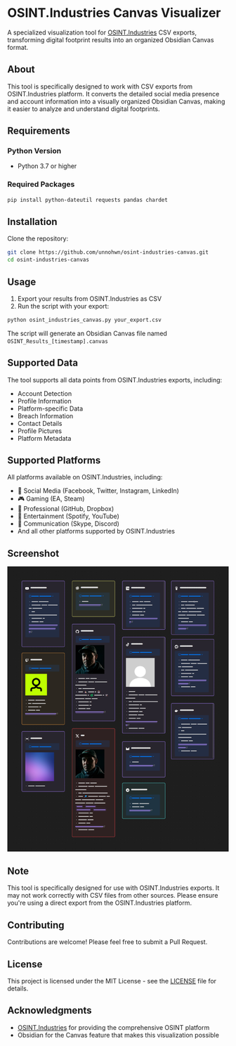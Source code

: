 # OSINT.Industries Canvas Visualizer

A specialized visualization tool for [OSINT.Industries](https://osint.industries) CSV exports, transforming digital footprint results into an organized Obsidian Canvas format.

## About

This tool is specifically designed to work with CSV exports from OSINT.Industries platform. It converts the detailed social media presence and account information into a visually organized Obsidian Canvas, making it easier to analyze and understand digital footprints.

## Requirements

### Python Version
- Python 3.7 or higher

### Required Packages
```bash
pip install python-dateutil requests pandas chardet
```

## Installation

Clone the repository:
```bash
git clone https://github.com/unnohwn/osint-industries-canvas.git
cd osint-industries-canvas
```

## Usage

1. Export your results from OSINT.Industries as CSV
2. Run the script with your export:
```bash
python osint_industries_canvas.py your_export.csv
```

The script will generate an Obsidian Canvas file named `OSINT_Results_[timestamp].canvas`

## Supported Data

The tool supports all data points from OSINT.Industries exports, including:
- Account Detection
- Profile Information
- Platform-specific Data
- Breach Information
- Contact Details
- Profile Pictures
- Platform Metadata

## Supported Platforms

All platforms available on OSINT.Industries, including:
- 📱 Social Media (Facebook, Twitter, Instagram, LinkedIn)
- 🎮 Gaming (EA, Steam)
- 💼 Professional (GitHub, Dropbox)
- 🎵 Entertainment (Spotify, YouTube)
- 💬 Communication (Skype, Discord)
- And all other platforms supported by OSINT.Industries

## Screenshot

![Screenshot](screenshot.png)


## Note

This tool is specifically designed for use with OSINT.Industries exports. It may not work correctly with CSV files from other sources. Please ensure you're using a direct export from the OSINT.Industries platform.

## Contributing

Contributions are welcome! Please feel free to submit a Pull Request.

## License

This project is licensed under the MIT License - see the [LICENSE](LICENSE) file for details.

## Acknowledgments

- [OSINT.Industries](https://osint.industries) for providing the comprehensive OSINT platform
- Obsidian for the Canvas feature that makes this visualization possible

